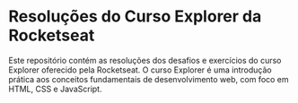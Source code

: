 # Resoluções do Curso Explorer da Rocketseat

Este repositório contém as resoluções dos desafios e exercícios do curso Explorer oferecido pela Rocketseat. O curso Explorer é uma introdução prática aos conceitos fundamentais de desenvolvimento web, com foco em HTML, CSS e JavaScript.
